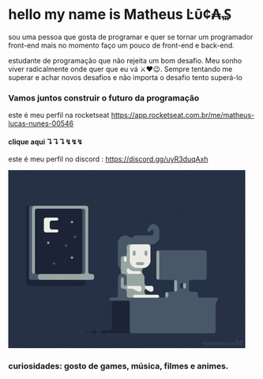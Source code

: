 # hello my name is Matheus Ŀῡ¢₳₷

sou uma pessoa que gosta de programar e quer se tornar um programador front-end 
mais no momento faço um pouco de front-end e back-end.

estudante de programação que não rejeita um bom desafio. Meu sonho viver radicalmente onde quer que eu vá ⚔❤😉.
Sempre tentando me superar e achar novos desafios e não importa o desafio tento superá-lo 

### Vamos juntos construir o futuro da programação

este é meu perfil na rocketseat https://app.rocketseat.com.br/me/matheus-lucas-nunes-00546


#### clique aqui ↴↴↴↯↯↯

este é meu perfil no discord : https://discord.gg/uyR3duqAxh




![tudo](https://github.com/Lukeofwar/Lukeofwar/blob/main/e426702edf874b181aced1e2fa5c6cde.gif)


### curiosidades: gosto de games, música, filmes e animes.




